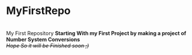 # MyFirstRepo
<br> 
My First Repository
<strong> Starting With my First Project by making a project of Number System Conversions </strong>
<br>
<i style="text-decoration:line-through"> Hope So it will be Finished soon ;) <i>
